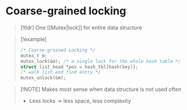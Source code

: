 # Coarse-grained locking

> [!tldr] One [[Mutex|lock]] for entire data structure

> [!example] 
> ```c
> /* Coarse-grained Locking */
> mutex_t m;
> mutex_lock(&m); /* a single lock for the whole hash table */
> struct list_head *pos = hash_tbl[hash(key)];
> /* walk list and find entry */
> mutex_unlock(&m);
> ```

> [!NOTE] Makes most sense when data structure is not used often
> * Less locks → less space, less complexity


